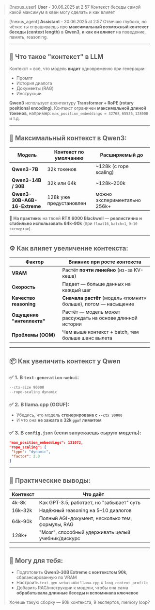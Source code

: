 >[!nexus_user] **User** - 30.06.2025 at 2:57
> Контекст беседы самой какой максимум в квен могу сделать и как влияет
<!-- UID: c14d9321-3feb-4b77-9933-8773bc8cfa61 -->




>[!nexus_agent] **Assistant** - 30.06.2025 at 2:57
> Отвечаю глубоко, но чётко: 
> ты спрашиваешь про **максимальный возможный контекст беседы (context length)** в **Qwen3**, **и как он влияет** на поведение, память, reasoning.
> 
> ---
> 
> ## 🧠 Что такое "контекст" в LLM
> 
> Контекст = всё, что модель **видит** одновременно при генерации:
> - Промпт
> - История диалога
> - Документы (RAG)
> - Инструкции
> 
> **Qwen3** использует архитектуру **Transformer + RoPE (rotary positional encoding)**. 
> Контекст ограничен **максимальной длиной токенов**, например: `max_position_embeddings = 32768`, `65536`, `128000` и т.д.
> 
> ---
> 
> ## 📏 Максимальный контекст в **Qwen3**:
> 
> | Модель | Контекст по умолчанию | Расширяемый до |
> |----------------------------|------------------------|----------------|
> | **Qwen3-7B** | 32k токенов | ~128k (с rope scaling) |
> | **Qwen3-14B / 30B** | 32k или 64k | ~128k–200k |
> | **Qwen3-30B-A6B-16-Extreme** | 128k уже предустановлен | можно экспериментально 256k+
> 
> 📌 **На практике:** 
> на твоей **RTX 6000 Blackwell** — **реалистично и стабильно использовать 64k–90k** 
> (при `float16`, `batch=1`, `9–10 экспертах`).
> 
> ---
> 
> ## ⚙ Как **влияет увеличение контекста**:
> 
> | Фактор | Влияние при росте контекста |
> |--------------------------|------------------------------------|
> | **VRAM** | Растёт **почти линейно** (из-за KV-кеша) |
> | **Скорость** | Падает — больше данных на каждый шаг |
> | **Качество reasoning** | **Сначала растёт** (модель «помнит» больше), потом — насыщение |
> | **Ощущение "интеллекта"** | Растёт — модель может рассуждать на основе длинной истории |
> | **Проблемы (OOM)** | Чем выше контекст + batch, тем больше шанс вылета |
> 
> ---
> 
> ## 📦 Как увеличить контекст у Qwen
> 
> ### ✅ 1. **В `text-generation-webui`:**
> ```bash
> --ctx-size 90000
> --rope-scaling dynamic
> ```
> 
> ### ✅ 2. **В llama.cpp (GGUF):**
> - Убедись, что модель **сгенерирована с `--ctx 90000`**
> - И что она **не зажата в 32k `gguf` лимитом**
> 
> ### ✅ 3. **В `config.json` (если запускаешь сырую модель):**
> ```json
> "max_position_embeddings": 131072,
> "rope_scaling": {
>  "type": "dynamic",
>  "factor": 2.0
> }
> ```
> 
> ---
> 
> ## 🧠 Практические выводы:
> 
> | Контекст | Что даёт |
> |----------|----------------------------------------------------------|
> | 4k–8k | Как GPT‑3.5, работает, но "забывает" суть |
> | 16k–32k | Надёжный reasoning на 5–10 диалогов |
> | 64k–90k | Полный AGI-документ, несколько тем, формулы, RAG |
> | 128k+ | "Мозг", способный удерживать целый учебник/дискурс |
> 
> ---
> 
> ## 🔧 Могу для тебя:
> 
> - Подготовить **Qwen3-30B Extreme с контекстом 90k**, сбалансированную по VRAM
> - Настроить `text-gen-webui` или `llama.cpp` с `long-context profile`
> - Добавить RAG/инструкции к модели, чтобы она сама **обрабатывала длинные беседы и вспоминала ключевое**
> 
> Хочешь такую сборку — 90k контекста, 9 экспертов, memory loop?
<!-- UID: acbd58cf-fd15-46f9-b521-deda06c1075c -->